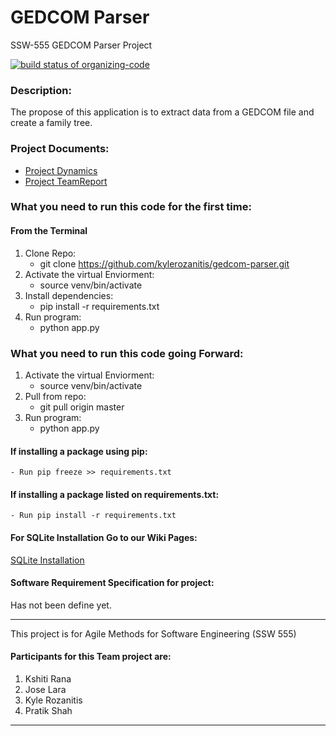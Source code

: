 # GEDCOM Parser
SSW-555 GEDCOM Parser Project

[![build status of organizing-code](https://travis-ci.com/kylerozanitis/gedcom-parser.svg?branch=organizing-code)](https://travis-ci.com/kylerozanitis/gedcom-parser)

### Description:
The propose of this application is to extract data from a GEDCOM file and create a family tree.

### Project Documents:
- [Project Dynamics](https://docs.google.com/document/d/1LiciV9Ie4mz37JO7DJmIULuh8Z7eJJ04hmHaDiUNLjU/edit?usp=sharing)
- [Project TeamReport](https://docs.google.com/spreadsheets/d/1hv80Y0V0pA9pzTf6XBoE6NHMdIGio1kqJKKTJv0aMdA/edit?usp=sharing)

### What you need to run this code for the first time: 

#### From the Terminal
1. Clone Repo:
    - git clone https://github.com/kylerozanitis/gedcom-parser.git
2. Activate the virtual Enviorment:
    - source venv/bin/activate
3. Install dependencies: 
    - pip install -r requirements.txt
4. Run program:
    - python app.py
    
### What you need to run this code going Forward: 
1. Activate the virtual Enviorment:
    - source venv/bin/activate
2. Pull from repo: 
    - git pull origin master
3. Run program:
    - python app.py
    
#### If installing a package using pip:
    - Run pip freeze >> requirements.txt

#### If installing a package listed on requirements.txt:
    - Run pip install -r requirements.txt

#### For SQLite Installation Go to our Wiki Pages: 
[SQLite Installation](https://github.com/kylerozanitis/gedcom-parser/wiki/SQLite)

#### Software Requirement Specification for project:

Has not been define yet.


----

This project is for Agile Methods for Software Engineering (SSW 555)

#### Participants for this Team project are:

1. Kshiti Rana
2. Jose Lara
3. Kyle Rozanitis
4. Pratik Shah

----
